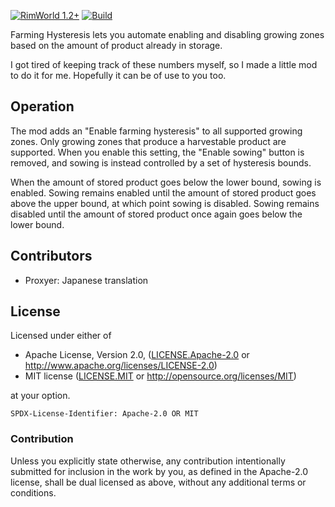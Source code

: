 [![RimWorld 1.2+](https://img.shields.io/badge/RimWorld-1.2%2B-brightgreen.svg)](http://rimworldgame.com/) [![Build](https://github.com/alexschrod/farming-hysteresis/actions/workflows/build.yml/badge.svg)](https://github.com/alexschrod/farming-hysteresis/actions/workflows/build.yml)

Farming Hysteresis lets you automate enabling and disabling growing zones based on the amount of product already in storage.

I got tired of keeping track of these numbers myself, so I made a little mod to do it for me. Hopefully it can be of use to you too.

## Operation

The mod adds an "Enable farming hysteresis" to all supported growing zones. Only growing zones that produce a harvestable product are supported. When you enable this setting, the "Enable sowing" button is removed, and sowing is instead controlled by a set of hysteresis bounds.

When the amount of stored product goes below the lower bound, sowing is enabled. Sowing remains enabled until the amount of stored product goes above the upper bound, at which point sowing is disabled. Sowing remains disabled until the amount of stored product once again goes below the lower bound.

## Contributors

* Proxyer: Japanese translation

## License

Licensed under either of

* Apache License, Version 2.0, ([LICENSE.Apache-2.0](LICENSE.Apache-2.0) or http://www.apache.org/licenses/LICENSE-2.0)
* MIT license ([LICENSE.MIT](LICENSE.MIT) or http://opensource.org/licenses/MIT)

at your option.

`SPDX-License-Identifier: Apache-2.0 OR MIT`

### Contribution

Unless you explicitly state otherwise, any contribution intentionally submitted
for inclusion in the work by you, as defined in the Apache-2.0 license, shall be
dual licensed as above, without any additional terms or conditions.
